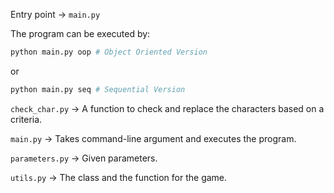 Entry point -> `main.py`

The program can be executed by:

```bash
python main.py oop # Object Oriented Version
```


or


```bash
python main.py seq # Sequential Version
```


`check_char.py` -> A function to check and replace the characters based on a criteria.

`main.py` -> Takes command-line argument and executes the program.

`parameters.py` -> Given parameters.

`utils.py` ->  The class and the function for the game.

